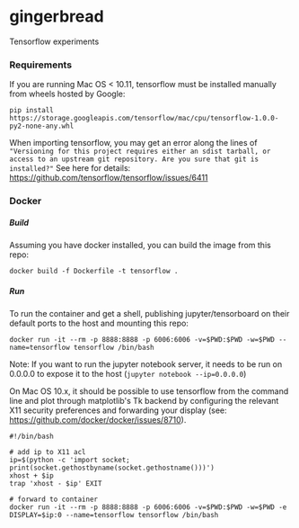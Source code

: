 # gingerbread
Tensorflow experiments

### Requirements
If you are running Mac OS < 10.11, tensorflow must be installed manually from wheels hosted by Google:

`pip install https://storage.googleapis.com/tensorflow/mac/cpu/tensorflow-1.0.0-py2-none-any.whl`

When importing tensorflow, you may get an error along the lines of `"Versioning for this project requires either an
sdist tarball, or access to an upstream git repository. Are you sure that git is installed?"` See here for details:
https://github.com/tensorflow/tensorflow/issues/6411

### Docker

##### Build
Assuming you have docker installed, you can build the image from this repo:
```
docker build -f Dockerfile -t tensorflow .
```

##### Run
To run the container and get a shell, publishing jupyter/tensorboard on their default ports to the host and mounting
this repo:
```
docker run -it --rm -p 8888:8888 -p 6006:6006 -v=$PWD:$PWD -w=$PWD --name=tensorflow tensorflow /bin/bash
```

Note: If you want to run the jupyter notebook server, it needs to be run on 0.0.0.0 to expose it to the host
(`jupyter notebook --ip=0.0.0.0`)

On Mac OS 10.x, it should be possible to use tensorflow from the command line and plot through matplotlib's Tk backend 
by configuring the relevant X11 security preferences and forwarding your display 
(see: https://github.com/docker/docker/issues/8710).
```
#!/bin/bash

# add ip to X11 acl
ip=$(python -c 'import socket; print(socket.gethostbyname(socket.gethostname()))')
xhost + $ip
trap 'xhost - $ip' EXIT

# forward to container
docker run -it --rm -p 8888:8888 -p 6006:6006 -v=$PWD:$PWD -w=$PWD -e DISPLAY=$ip:0 --name=tensorflow tensorflow /bin/bash

```
